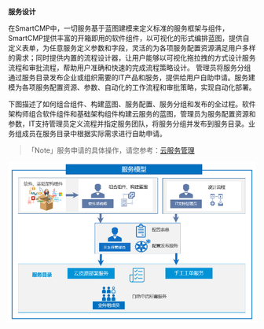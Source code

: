 **服务设计**


在SmartCMP中，一切服务基于蓝图建模来定义标准的服务框架与组件，SmartCMP提供丰富的开箱即用的软件组件，以可视化的形式编排蓝图，提供自定义表单，为任意服务定义参数和字段，灵活的为各项服务配置资源满足用户多样的需求；同时提供内置的流程设计器，让用户能够以可视化拖拉拽的方式设计服务流程和审批流程，帮助用户准确和快速的完成流程策略设计。
管理员将服务分组通过服务目录发布企业或组织需要的IT产品和服务，提供给用户自助申请。服务建模为各项服务配置资源、参数、自动化的工作流程和审批策略，实现自动化部署。

下图描述了如何组合组件、构建蓝图、服务配置、服务分组和发布的全过程。软件架构师组合软件组件和基础架构组件构建云服务的蓝图，管理员为服务配置资源和参数，IT支持管理员定义流程并指定服务团队，将服务分组并发布到服务目录。业务组成员在服务目录中根据实际需求进行自助申请。

>「Note」服务申请的具体操作，请您参考：[云服务管理](https://cloudchef.github.io/doc/AdminDoc/06云服务管理/)

![服务模型示例](../../picture/Admin/服务模型.png)

